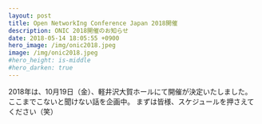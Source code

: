 ```yaml
---
layout: post
title: Open NetworkIng Conference Japan 2018開催
description: ONIC 2018開催のお知らせ
date: 2018-05-14 18:05:55 +0900
hero_image: /img/onic2018.jpeg
image: /img/onic2018.jpeg
#hero_height: is-middle
#hero_darken: true
---
```

2018年は、10月19日（金）、軽井沢大賀ホールにて開催が決定いたしました。
ここまでこないと聞けない話を企画中。
まずは皆様、スケジュールを押さえてください（笑）

